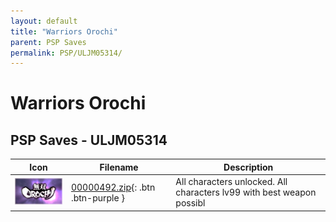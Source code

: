 ```yaml
---
layout: default
title: "Warriors Orochi"
parent: PSP Saves
permalink: PSP/ULJM05314/
---
```

# Warriors Orochi

## PSP Saves - ULJM05314

| Icon | Filename | Description |
|------|----------|-------------|
| ![Warriors Orochi](ICON0.PNG) | [00000492.zip](00000492.zip){: .btn .btn-purple } | All characters unlocked. All characters lv99 with best weapon possibl |
